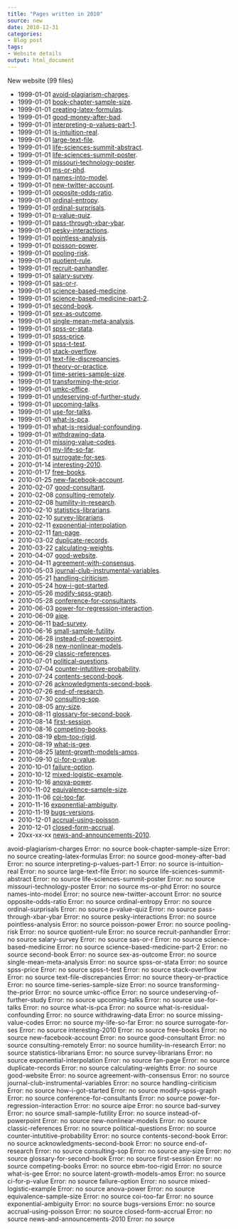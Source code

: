 ```yaml
---
title: "Pages written in 2010"
source: new
date: 2010-12-31
categories:
- Blog post
tags:
- Website details
output: html_document
---
```

New website (99 files)

+ 1999-01-01 [avoid-plagiarism-charges](http://new.pmean.com/avoid-plagiarism-charges/).   
+ 1999-01-01 [book-chapter-sample-size](http://new.pmean.com/book-chapter-sample-size/).   
+ 1999-01-01 [creating-latex-formulas](http://new.pmean.com/creating-latex-formulas/).   
+ 1999-01-01 [good-money-after-bad](http://new.pmean.com/good-money-after-bad/).   
+ 1999-01-01 [interpreting-p-values-part-1](http://new.pmean.com/interpreting-p-values-part-1/).   
+ 1999-01-01 [is-intuition-real](http://new.pmean.com/is-intuition-real/).   
+ 1999-01-01 [large-text-file](http://new.pmean.com/large-text-file/).   
+ 1999-01-01 [life-sciences-summit-abstract](http://new.pmean.com/life-sciences-summit-abstract/).   
+ 1999-01-01 [life-sciences-summit-poster](http://new.pmean.com/life-sciences-summit-poster/).   
+ 1999-01-01 [missouri-technology-poster](http://new.pmean.com/missouri-technology-poster/).   
+ 1999-01-01 [ms-or-phd](http://new.pmean.com/ms-or-phd/).   
+ 1999-01-01 [names-into-model](http://new.pmean.com/names-into-model/).   
+ 1999-01-01 [new-twitter-account](http://new.pmean.com/new-twitter-account/).   
+ 1999-01-01 [opposite-odds-ratio](http://new.pmean.com/opposite-odds-ratio/).   
+ 1999-01-01 [ordinal-entropy](http://new.pmean.com/ordinal-entropy/).   
+ 1999-01-01 [ordinal-surprisals](http://new.pmean.com/ordinal-surprisals/).   
+ 1999-01-01 [p-value-quiz](http://new.pmean.com/p-value-quiz/).   
+ 1999-01-01 [pass-through-xbar-ybar](http://new.pmean.com/pass-through-xbar-ybar/).   
+ 1999-01-01 [pesky-interactions](http://new.pmean.com/pesky-interactions/).   
+ 1999-01-01 [pointless-analysis](http://new.pmean.com/pointless-analysis/).   
+ 1999-01-01 [poisson-power](http://new.pmean.com/poisson-power/).   
+ 1999-01-01 [pooling-risk](http://new.pmean.com/pooling-risk/).   
+ 1999-01-01 [quotient-rule](http://new.pmean.com/quotient-rule/).   
+ 1999-01-01 [recruit-panhandler](http://new.pmean.com/recruit-panhandler/).   
+ 1999-01-01 [salary-survey](http://new.pmean.com/salary-survey/).   
+ 1999-01-01 [sas-or-r](http://new.pmean.com/sas-or-r/).   
+ 1999-01-01 [science-based-medicine](http://new.pmean.com/science-based-medicine/).   
+ 1999-01-01 [science-based-medicine-part-2](http://new.pmean.com/science-based-medicine-part-2/).   
+ 1999-01-01 [second-book](http://new.pmean.com/second-book/).   
+ 1999-01-01 [sex-as-outcome](http://new.pmean.com/sex-as-outcome/).   
+ 1999-01-01 [single-mean-meta-analysis](http://new.pmean.com/single-mean-meta-analysis/).   
+ 1999-01-01 [spss-or-stata](http://new.pmean.com/spss-or-stata/).   
+ 1999-01-01 [spss-price](http://new.pmean.com/spss-price/).   
+ 1999-01-01 [spss-t-test](http://new.pmean.com/spss-t-test/).   
+ 1999-01-01 [stack-overflow](http://new.pmean.com/stack-overflow/).   
+ 1999-01-01 [text-file-discrepancies](http://new.pmean.com/text-file-discrepancies/).   
+ 1999-01-01 [theory-or-practice](http://new.pmean.com/theory-or-practice/).   
+ 1999-01-01 [time-series-sample-size](http://new.pmean.com/time-series-sample-size/).   
+ 1999-01-01 [transforming-the-prior](http://new.pmean.com/transforming-the-prior/).   
+ 1999-01-01 [umkc-office](http://new.pmean.com/umkc-office/).   
+ 1999-01-01 [undeserving-of-further-study](http://new.pmean.com/undeserving-of-further-study/).   
+ 1999-01-01 [upcoming-talks](http://new.pmean.com/upcoming-talks/).   
+ 1999-01-01 [use-for-talks](http://new.pmean.com/use-for-talks/).   
+ 1999-01-01 [what-is-pca](http://new.pmean.com/what-is-pca/).   
+ 1999-01-01 [what-is-residual-confounding](http://new.pmean.com/what-is-residual-confounding/).   
+ 1999-01-01 [withdrawing-data](http://new.pmean.com/withdrawing-data/).   
+ 2010-01-01 [missing-value-codes](http://new.pmean.com/missing-value-codes/).   
+ 2010-01-01 [my-life-so-far](http://new.pmean.com/my-life-so-far/).   
+ 2010-01-01 [surrogate-for-ses](http://new.pmean.com/surrogate-for-ses/).   
+ 2010-01-14 [interesting-2010](http://new.pmean.com/interesting-2010/).   
+ 2010-01-17 [free-books](http://new.pmean.com/free-books/).   
+ 2010-01-25 [new-facebook-account](http://new.pmean.com/new-facebook-account/).   
+ 2010-02-07 [good-consultant](http://new.pmean.com/good-consultant/).   
+ 2010-02-08 [consulting-remotely](http://new.pmean.com/consulting-remotely/).   
+ 2010-02-08 [humility-in-research](http://new.pmean.com/humility-in-research/).   
+ 2010-02-10 [statistics-librarians](http://new.pmean.com/statistics-librarians/).   
+ 2010-02-10 [survey-librarians](http://new.pmean.com/survey-librarians/).   
+ 2010-02-11 [exponential-interpolation](http://new.pmean.com/exponential-interpolation/).   
+ 2010-02-11 [fan-page](http://new.pmean.com/fan-page/).   
+ 2010-03-02 [duplicate-records](http://new.pmean.com/duplicate-records/).   
+ 2010-03-22 [calculating-weights](http://new.pmean.com/calculating-weights/).   
+ 2010-04-07 [good-website](http://new.pmean.com/good-website/).   
+ 2010-04-11 [agreement-with-consensus](http://new.pmean.com/agreement-with-consensus/).   
+ 2010-05-03 [journal-club-instrumental-variables](http://new.pmean.com/journal-club-instrumental-variables/).   
+ 2010-05-21 [handling-ciriticism](http://new.pmean.com/handling-ciriticism/).   
+ 2010-05-24 [how-i-got-started](http://new.pmean.com/how-i-got-started/).   
+ 2010-05-26 [modify-spss-graph](http://new.pmean.com/modify-spss-graph/).   
+ 2010-05-28 [conference-for-consultants](http://new.pmean.com/conference-for-consultants/).   
+ 2010-06-03 [power-for-regression-interaction](http://new.pmean.com/power-for-regression-interaction/).   
+ 2010-06-09 [aipe](http://new.pmean.com/aipe/).   
+ 2010-06-11 [bad-survey](http://new.pmean.com/bad-survey/).   
+ 2010-06-16 [small-sample-futility](http://new.pmean.com/small-sample-futility/).   
+ 2010-06-28 [instead-of-powerpoint](http://new.pmean.com/instead-of-powerpoint/).   
+ 2010-06-28 [new-nonlinear-models](http://new.pmean.com/new-nonlinear-models/).   
+ 2010-06-29 [classic-references](http://new.pmean.com/classic-references/).   
+ 2010-07-01 [political-questions](http://new.pmean.com/political-questions/).   
+ 2010-07-04 [counter-intutitive-probability](http://new.pmean.com/counter-intutitive-probability/).   
+ 2010-07-24 [contents-second-book](http://new.pmean.com/contents-second-book/).   
+ 2010-07-26 [acknowledgments-second-book](http://new.pmean.com/acknowledgments-second-book/).   
+ 2010-07-26 [end-of-research](http://new.pmean.com/end-of-research/).   
+ 2010-07-30 [consulting-sop](http://new.pmean.com/consulting-sop/).   
+ 2010-08-05 [any-size](http://new.pmean.com/any-size/).   
+ 2010-08-11 [glossary-for-second-book](http://new.pmean.com/glossary-for-second-book/).   
+ 2010-08-14 [first-session](http://new.pmean.com/first-session/).   
+ 2010-08-16 [competing-books](http://new.pmean.com/competing-books/).   
+ 2010-08-19 [ebm-too-rigid](http://new.pmean.com/ebm-too-rigid/).   
+ 2010-08-19 [what-is-gee](http://new.pmean.com/what-is-gee/).   
+ 2010-08-25 [latent-growth-models-amos](http://new.pmean.com/latent-growth-models-amos/).   
+ 2010-09-10 [ci-for-p-value](http://new.pmean.com/ci-for-p-value/).   
+ 2010-10-01 [failure-option](http://new.pmean.com/failure-option/).   
+ 2010-10-12 [mixed-logistic-example](http://new.pmean.com/mixed-logistic-example/).   
+ 2010-10-16 [anova-power](http://new.pmean.com/anova-power/).   
+ 2010-11-02 [equivalence-sample-size](http://new.pmean.com/equivalence-sample-size/).   
+ 2010-11-06 [coi-too-far](http://new.pmean.com/coi-too-far/).   
+ 2010-11-16 [exponential-ambiguity](http://new.pmean.com/exponential-ambiguity/).   
+ 2010-11-19 [bugs-versions](http://new.pmean.com/bugs-versions/).   
+ 2010-12-01 [accrual-using-poisson](http://new.pmean.com/accrual-using-poisson/).   
+ 2010-12-01 [closed-form-accrual](http://new.pmean.com/closed-form-accrual/).   
+ 20xx-xx-xx [news-and-announcements-2010](http://new.pmean.com/news-and-announcements-2010/).   


avoid-plagiarism-charges Error: no source
book-chapter-sample-size Error: no source
creating-latex-formulas Error: no source
good-money-after-bad Error: no source
interpreting-p-values-part-1 Error: no source
is-intuition-real Error: no source
large-text-file Error: no source
life-sciences-summit-abstract Error: no source
life-sciences-summit-poster Error: no source
missouri-technology-poster Error: no source
ms-or-phd Error: no source
names-into-model Error: no source
new-twitter-account Error: no source
opposite-odds-ratio Error: no source
ordinal-entropy Error: no source
ordinal-surprisals Error: no source
p-value-quiz Error: no source
pass-through-xbar-ybar Error: no source
pesky-interactions Error: no source
pointless-analysis Error: no source
poisson-power Error: no source
pooling-risk Error: no source
quotient-rule Error: no source
recruit-panhandler Error: no source
salary-survey Error: no source
sas-or-r Error: no source
science-based-medicine Error: no source
science-based-medicine-part-2 Error: no source
second-book Error: no source
sex-as-outcome Error: no source
single-mean-meta-analysis Error: no source
spss-or-stata Error: no source
spss-price Error: no source
spss-t-test Error: no source
stack-overflow Error: no source
text-file-discrepancies Error: no source
theory-or-practice Error: no source
time-series-sample-size Error: no source
transforming-the-prior Error: no source
umkc-office Error: no source
undeserving-of-further-study Error: no source
upcoming-talks Error: no source
use-for-talks Error: no source
what-is-pca Error: no source
what-is-residual-confounding Error: no source
withdrawing-data Error: no source
missing-value-codes Error: no source
my-life-so-far Error: no source
surrogate-for-ses Error: no source
interesting-2010 Error: no source
free-books Error: no source
new-facebook-account Error: no source
good-consultant Error: no source
consulting-remotely Error: no source
humility-in-research Error: no source
statistics-librarians Error: no source
survey-librarians Error: no source
exponential-interpolation Error: no source
fan-page Error: no source
duplicate-records Error: no source
calculating-weights Error: no source
good-website Error: no source
agreement-with-consensus Error: no source
journal-club-instrumental-variables Error: no source
handling-ciriticism Error: no source
how-i-got-started Error: no source
modify-spss-graph Error: no source
conference-for-consultants Error: no source
power-for-regression-interaction Error: no source
aipe Error: no source
bad-survey Error: no source
small-sample-futility Error: no source
instead-of-powerpoint Error: no source
new-nonlinear-models Error: no source
classic-references Error: no source
political-questions Error: no source
counter-intutitive-probability Error: no source
contents-second-book Error: no source
acknowledgments-second-book Error: no source
end-of-research Error: no source
consulting-sop Error: no source
any-size Error: no source
glossary-for-second-book Error: no source
first-session Error: no source
competing-books Error: no source
ebm-too-rigid Error: no source
what-is-gee Error: no source
latent-growth-models-amos Error: no source
ci-for-p-value Error: no source
failure-option Error: no source
mixed-logistic-example Error: no source
anova-power Error: no source
equivalence-sample-size Error: no source
coi-too-far Error: no source
exponential-ambiguity Error: no source
bugs-versions Error: no source
accrual-using-poisson Error: no source
closed-form-accrual Error: no source
news-and-announcements-2010 Error: no source
